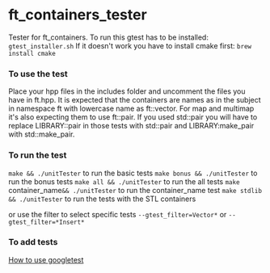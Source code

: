 # ft_containers_tester

Tester for ft_containers.
To run this gtest has to be installed: `gtest_installer.sh`
If it doesn't work you have to install cmake first: `brew install cmake`

### To use the test 
Place your hpp files in the includes folder and uncomment the files you have 
in ft.hpp. It is expected that the containers are names as in the 
subject in namespace ft with lowercase name as ft::vector. For map and multimap
it's also expecting them to use ft::pair. If you used std::pair you will have to 
replace LIBRARY::pair in those tests with std::pair and LIBRARY:make_pair with
std::make_pair.

### To run the test
``make && ./unitTester`` to run the basic tests
``make bonus && ./unitTester`` to run the bonus tests 
``make all && ./unitTester`` to run the all tests 
``make ``container_name``&& ./unitTester`` to run the container_name test
``make stdlib && ./unitTester`` to run the tests with the STL containers

or use the filter to select specific tests
``--gtest_filter=Vector*`` or ``--gtest_filter=*Insert*``

### To add tests
[How to use googletest](https://github.com/google/googletest/blob/master/googletest/docs/primer.md?fbclid=IwAR3Y-Dj-IpBjt_PDk9_hwQyVFbaOf_eJUB8O9SOUgP0NaZm4NUkBSfZ1ivY)

